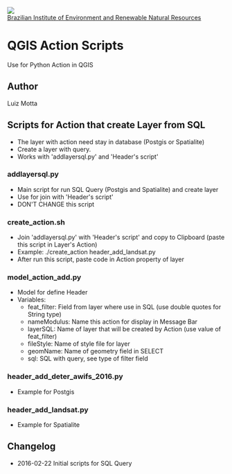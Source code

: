 <!-- IBAMA logo -->
[ibama_logo]: http://upload.wikimedia.org/wikipedia/commons/thumb/8/81/Logo_IBAMA.svg/150px-Logo_IBAMA.svg.png

![][ibama_logo]  
[Brazilian Institute of Environment and Renewable Natural Resources](http://www.ibama.gov.br)

# QGIS Action Scripts

Use for Python Action in QGIS

## Author
Luiz Motta

## Scripts for Action that create Layer from SQL
* The layer with action need stay in database (Postgis or Spatialite)
* Create a layer with query.
* Works with 'addlayersql.py' and 'Header's script'

### addlayersql.py
* Main script for run SQL Query (Postgis and Spatialite) and create layer
* Use for join with 'Header's script'
* DON'T CHANGE this script

### create_action.sh
* Join 'addlayersql.py' with 'Header's script' and copy to Clipboard (paste this script in Layer's Action)
* Example: ./create_action header_add_landsat.py
* After run this script, paste code in Action property of layer

### model_action_add.py
* Model for define Header
* Variables:
  * feat_filter: Field from layer where use in SQL (use double quotes for String type)
  * nameModulus: Name this action for display in Message Bar
  * layerSQL: Name of layer that will be created by Action (use value of feat_filter)
  * fileStyle: Name of style file for layer
  * geomName: Name of geometry field in SELECT
  * sql: SQL with query, see type of filter field 

### header_add_deter_awifs_2016.py
* Example for Postgis

### header_add_landsat.py
* Example for Spatialite

## Changelog
- 2016-02-22
 Initial scripts for SQL Query

